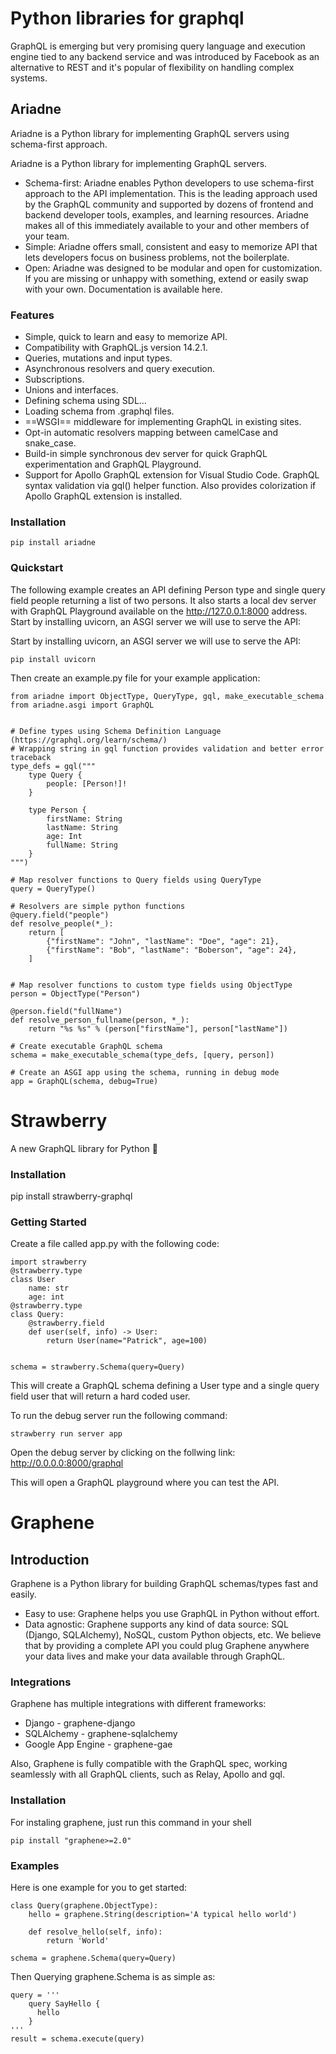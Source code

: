 # Python libraries for graphql

GraphQL is emerging but very promising query language and execution engine tied to any backend service and was introduced by Facebook as an alternative to REST and it's popular of flexibility on handling complex systems.

## Ariadne
Ariadne is a Python library for implementing GraphQL servers using schema-first approach.

Ariadne is a Python library for implementing GraphQL servers.

* Schema-first: Ariadne enables Python developers to use schema-first approach to the API implementation. This is the leading approach used by the GraphQL community and supported by dozens of frontend and backend developer tools, examples, and learning resources. Ariadne makes all of this immediately available to your and other members of your team.
* Simple: Ariadne offers small, consistent and easy to memorize API that lets developers focus on business problems, not the boilerplate.
* Open: Ariadne was designed to be modular and open for customization. If you are missing or unhappy with something, extend or easily swap with your own.
Documentation is available here.

### Features
- Simple, quick to learn and easy to memorize API.
- Compatibility with GraphQL.js version 14.2.1.
- Queries, mutations and input types.
- Asynchronous resolvers and query execution.
- Subscriptions.
- Unions and interfaces.
- Defining schema using SDL…
- Loading schema from .graphql files.
- ==WSGI== middleware for implementing GraphQL in existing sites.
- Opt-in automatic resolvers mapping between camelCase and snake_case.
- Build-in simple synchronous dev server for quick GraphQL experimentation and GraphQL Playground.
- Support for Apollo GraphQL extension for Visual Studio Code.
GraphQL syntax validation via gql() helper function. Also provides colorization if Apollo GraphQL extension is installed.
### Installation
```
pip install ariadne

```

### Quickstart
The following example creates an API defining Person type and single query field people returning a list of two persons. It also starts a local dev server with GraphQL Playground available on the http://127.0.0.1:8000 address. Start by installing uvicorn, an ASGI server we will use to serve the API:

Start by installing uvicorn, an ASGI server we will use to serve the API:

```
pip install uvicorn

```
Then create an example.py file for your example application:

```
from ariadne import ObjectType, QueryType, gql, make_executable_schema
from ariadne.asgi import GraphQL


# Define types using Schema Definition Language (https://graphql.org/learn/schema/)
# Wrapping string in gql function provides validation and better error traceback
type_defs = gql("""
    type Query {
        people: [Person!]!
    }

    type Person {
        firstName: String
        lastName: String
        age: Int
        fullName: String
    }
""")

# Map resolver functions to Query fields using QueryType
query = QueryType()

# Resolvers are simple python functions
@query.field("people")
def resolve_people(*_):
    return [
        {"firstName": "John", "lastName": "Doe", "age": 21},
        {"firstName": "Bob", "lastName": "Boberson", "age": 24},
    ]


# Map resolver functions to custom type fields using ObjectType
person = ObjectType("Person")

@person.field("fullName")
def resolve_person_fullname(person, *_):
    return "%s %s" % (person["firstName"], person["lastName"])

# Create executable GraphQL schema
schema = make_executable_schema(type_defs, [query, person])

# Create an ASGI app using the schema, running in debug mode
app = GraphQL(schema, debug=True)

```
# Strawberry
A new GraphQL library for Python 🍓

### Installation

pip install strawberry-graphql

### Getting Started

Create a file called app.py with the following code:

```
import strawberry
@strawberry.type
class User
    name: str
    age: int
@strawberry.type
class Query:
    @strawberry.field
    def user(self, info) -> User:
        return User(name="Patrick", age=100)


schema = strawberry.Schema(query=Query)

```
This will create a GraphQL schema defining a User type and a single query field user that will return a hard coded user.

To run the debug server run the following command:

```
strawberry run server app

```
Open the debug server by clicking on the follwing link: http://0.0.0.0:8000/graphql

This will open a GraphQL playground where you can test the API.

# Graphene

## Introduction
Graphene is a Python library for building GraphQL schemas/types fast and easily.

- Easy to use: Graphene helps you use GraphQL in Python without effort.
- Data agnostic: Graphene supports any kind of data source: SQL (Django, SQLAlchemy), NoSQL, custom Python objects, etc. We believe that by providing a complete API you could plug Graphene anywhere your data lives and make your data available through GraphQL.

### Integrations

Graphene has multiple integrations with different frameworks:

- Django - graphene-django
- SQLAlchemy - graphene-sqlalchemy
- Google App Engine - graphene-gae

Also, Graphene is fully compatible with the GraphQL spec, working seamlessly with all GraphQL clients, such as Relay, Apollo and gql.

### Installation
For instaling graphene, just run this command in your shell

```
pip install "graphene>=2.0"

```
### Examples
Here is one example for you to get started:

```
class Query(graphene.ObjectType):
    hello = graphene.String(description='A typical hello world')

    def resolve_hello(self, info):
        return 'World'

schema = graphene.Schema(query=Query)
```

Then Querying graphene.Schema is as simple as:
```
query = '''
    query SayHello {
      hello
    }
'''
result = schema.execute(query)
```
